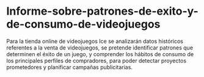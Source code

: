 # Informe-sobre-patrones-de-exito-y-de-consumo-de-videojuegos
Para la tienda online de videojuegos Ice se analizarán datos históricos referentes a la venta de videojuegos, se pretende identificar patrones que determinen el éxito de un juego, y comprender los hábitos de consumo de los principales perfiles de compradores, para poder detectar proyectos prometedores y planificar campañas publicitarias.
